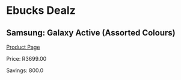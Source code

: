 
# Ebucks Dealz
## Samsung: Galaxy Active (Assorted Colours)
[Product Page](https://www.ebucks.com/web/shop/productSelected.do?prodId=1066213244&catId=1158501813)

Price: R3699.00

Savings: 800.0


	